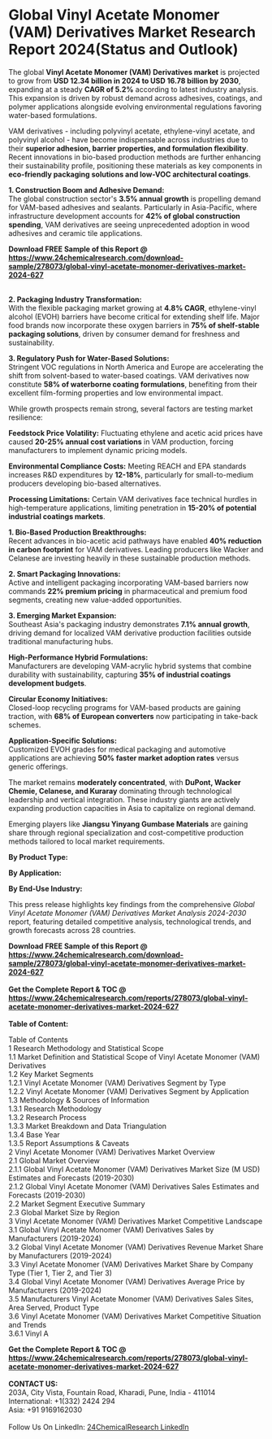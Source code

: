 <h1>Global Vinyl Acetate Monomer (VAM) Derivatives Market Research Report 2024(Status and Outlook)</h1><p>The global <strong>Vinyl Acetate Monomer (VAM) Derivatives market</strong> is projected to grow from <strong>USD 12.34 billion in 2024 to USD 16.78 billion by 2030</strong>, expanding at a steady <strong>CAGR of 5.2%</strong> according to latest industry analysis. This expansion is driven by robust demand across adhesives, coatings, and polymer applications alongside evolving environmental regulations favoring water-based formulations.</p><p>VAM derivatives - including polyvinyl acetate, ethylene-vinyl acetate, and polyvinyl alcohol - have become indispensable across industries due to their <strong>superior adhesion, barrier properties, and formulation flexibility</strong>. Recent innovations in bio-based production methods are further enhancing their sustainability profile, positioning these materials as key components in <strong>eco-friendly packaging solutions and low-VOC architectural coatings</strong>.</p><p><strong>1. Construction Boom and Adhesive Demand:</strong><br>
The global construction sector's <strong>3.5% annual growth</strong> is propelling demand for VAM-based adhesives and sealants. Particularly in Asia-Pacific, where infrastructure development accounts for <strong>42% of global construction spending</strong>, VAM derivatives are seeing unprecedented adoption in wood adhesives and ceramic tile applications.</p><div><b>Download FREE Sample of this Report @ 
            <a href="https://www.24chemicalresearch.com/download-sample/278073/global-vinyl-acetate-monomer-derivatives-market-2024-627">
            https://www.24chemicalresearch.com/download-sample/278073/global-vinyl-acetate-monomer-derivatives-market-2024-627</a></b></div><br><p><strong>2. Packaging Industry Transformation:</strong><br>
With the flexible packaging market growing at <strong>4.8% CAGR</strong>, ethylene-vinyl alcohol (EVOH) barriers have become critical for extending shelf life. Major food brands now incorporate these oxygen barriers in <strong>75% of shelf-stable packaging solutions</strong>, driven by consumer demand for freshness and sustainability.</p><p><strong>3. Regulatory Push for Water-Based Solutions:</strong><br>
Stringent VOC regulations in North America and Europe are accelerating the shift from solvent-based to water-based coatings. VAM derivatives now constitute <strong>58% of waterborne coating formulations</strong>, benefiting from their excellent film-forming properties and low environmental impact.</p><p>While growth prospects remain strong, several factors are testing market resilience:</p><p><strong>Feedstock Price Volatility:</strong> Fluctuating ethylene and acetic acid prices have caused <strong>20-25% annual cost variations</strong> in VAM production, forcing manufacturers to implement dynamic pricing models.</p><p><strong>Environmental Compliance Costs:</strong> Meeting REACH and EPA standards increases R&amp;D expenditures by <strong>12-18%</strong>, particularly for small-to-medium producers developing bio-based alternatives.</p><p><strong>Processing Limitations:</strong> Certain VAM derivatives face technical hurdles in high-temperature applications, limiting penetration in <strong>15-20% of potential industrial coatings markets</strong>.</p><p><strong>1. Bio-Based Production Breakthroughs:</strong><br>
Recent advances in bio-acetic acid pathways have enabled <strong>40% reduction in carbon footprint</strong> for VAM derivatives. Leading producers like Wacker and Celanese are investing heavily in these sustainable production methods.</p><p><strong>2. Smart Packaging Innovations:</strong><br>
Active and intelligent packaging incorporating VAM-based barriers now commands <strong>22% premium pricing</strong> in pharmaceutical and premium food segments, creating new value-added opportunities.</p><p><strong>3. Emerging Market Expansion:</strong><br>
Southeast Asia's packaging industry demonstrates <strong>7.1% annual growth</strong>, driving demand for localized VAM derivative production facilities outside traditional manufacturing hubs.</p><p><strong>High-Performance Hybrid Formulations:</strong><br>
    Manufacturers are developing VAM-acrylic hybrid systems that combine durability with sustainability, capturing <strong>35% of industrial coatings development budgets</strong>.</p><p><strong>Circular Economy Initiatives:</strong><br>
    Closed-loop recycling programs for VAM-based products are gaining traction, with <strong>68% of European converters</strong> now participating in take-back schemes.</p><p><strong>Application-Specific Solutions:</strong><br>
    Customized EVOH grades for medical packaging and automotive applications are achieving <strong>50% faster market adoption rates</strong> versus generic offerings.</p><p>The market remains <strong>moderately concentrated</strong>, with <strong>DuPont, Wacker Chemie, Celanese, and Kuraray</strong> dominating through technological leadership and vertical integration. These industry giants are actively expanding production capacities in Asia to capitalize on regional demand.</p><p>Emerging players like <strong>Jiangsu Yinyang Gumbase Materials</strong> are gaining share through regional specialization and cost-competitive production methods tailored to local market requirements.</p><p><strong>By Product Type:</strong></p><p><strong>By Application:</strong></p><p><strong>By End-Use Industry:</strong></p><p>This press release highlights key findings from the comprehensive <em>Global Vinyl Acetate Monomer (VAM) Derivatives Market Analysis 2024-2030</em> report, featuring detailed competitive analysis, technological trends, and growth forecasts across 28 countries.</p><div><b>Download FREE Sample of this Report @ 
            <a href="https://www.24chemicalresearch.com/download-sample/278073/global-vinyl-acetate-monomer-derivatives-market-2024-627">
            https://www.24chemicalresearch.com/download-sample/278073/global-vinyl-acetate-monomer-derivatives-market-2024-627</a></b></div><br><div><b>Get the Complete Report & TOC @ 
            <a href="https://www.24chemicalresearch.com/reports/278073/global-vinyl-acetate-monomer-derivatives-market-2024-627">
            https://www.24chemicalresearch.com/reports/278073/global-vinyl-acetate-monomer-derivatives-market-2024-627</a></b></div><br>
            <b>Table of Content:</b><p>Table of Contents<br />
1 Research Methodology and Statistical Scope<br />
1.1 Market Definition and Statistical Scope of Vinyl Acetate Monomer (VAM) Derivatives<br />
1.2 Key Market Segments<br />
1.2.1 Vinyl Acetate Monomer (VAM) Derivatives Segment by Type<br />
1.2.2 Vinyl Acetate Monomer (VAM) Derivatives Segment by Application<br />
1.3 Methodology & Sources of Information<br />
1.3.1 Research Methodology<br />
1.3.2 Research Process<br />
1.3.3 Market Breakdown and Data Triangulation<br />
1.3.4 Base Year<br />
1.3.5 Report Assumptions & Caveats<br />
2 Vinyl Acetate Monomer (VAM) Derivatives Market Overview<br />
2.1 Global Market Overview<br />
2.1.1 Global Vinyl Acetate Monomer (VAM) Derivatives Market Size (M USD) Estimates and Forecasts (2019-2030)<br />
2.1.2 Global Vinyl Acetate Monomer (VAM) Derivatives Sales Estimates and Forecasts (2019-2030)<br />
2.2 Market Segment Executive Summary<br />
2.3 Global Market Size by Region<br />
3 Vinyl Acetate Monomer (VAM) Derivatives Market Competitive Landscape<br />
3.1 Global Vinyl Acetate Monomer (VAM) Derivatives Sales by Manufacturers (2019-2024)<br />
3.2 Global Vinyl Acetate Monomer (VAM) Derivatives Revenue Market Share by Manufacturers (2019-2024)<br />
3.3 Vinyl Acetate Monomer (VAM) Derivatives Market Share by Company Type (Tier 1, Tier 2, and Tier 3)<br />
3.4 Global Vinyl Acetate Monomer (VAM) Derivatives Average Price by Manufacturers (2019-2024)<br />
3.5 Manufacturers Vinyl Acetate Monomer (VAM) Derivatives Sales Sites, Area Served, Product Type<br />
3.6 Vinyl Acetate Monomer (VAM) Derivatives Market Competitive Situation and Trends<br />
3.6.1 Vinyl A</p><div><b>Get the Complete Report & TOC @ 
            <a href="https://www.24chemicalresearch.com/reports/278073/global-vinyl-acetate-monomer-derivatives-market-2024-627">
            https://www.24chemicalresearch.com/reports/278073/global-vinyl-acetate-monomer-derivatives-market-2024-627</a></b></div><br><b>CONTACT US:</b><br>
            203A, City Vista, Fountain Road, Kharadi, Pune, India - 411014<br>
            International: +1(332) 2424 294<br>
            Asia: +91 9169162030 <br><br>
            Follow Us On LinkedIn: <a href="https://www.linkedin.com/company/24chemicalresearch/">24ChemicalResearch LinkedIn</a>